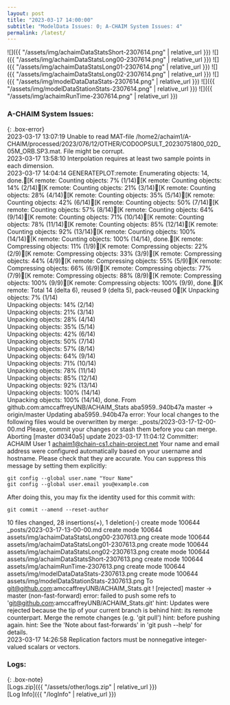 ```yaml
---
layout: post
title: "2023-03-17 14:00:00"
subtitle: "ModelData Issues: 0; A-CHAIM System Issues: 4"
permalink: /latest/
---
```


![]({{ "/assets/img/achaimDataStatsShort-2307614.png" | relative_url }})
![]({{ "/assets/img/achaimDataStatsLong00-2307614.png" | relative_url }})
![]({{ "/assets/img/achaimDataStatsLong01-2307614.png" | relative_url }})
![]({{ "/assets/img/achaimDataStatsLong02-2307614.png" | relative_url }})
![]({{ "/assets/img/modelDataDataStats-2307614.png" | relative_url }})
![]({{ "/assets/img/modelDataStationStats-2307614.png" | relative_url }})
![]({{ "/assets/img/achaimRunTime-2307614.png" | relative_url }})


### A-CHAIM System Issues:  
  
{: .box-error}  
2023-03-17 13:07:19 Unable to read MAT-file /home2/achaim1/A-CHAIM/processed/2023/076/12/OTHER/COD0OPSULT_20230751800_02D_05M_ORB.SP3.mat. File might be corrupt.  
2023-03-17 13:58:10 Interpolation requires at least two sample points in each dimension.  
2023-03-17 14:04:14 GENERATEPLOT:remote: Enumerating objects: 14, done.[K
remote: Counting objects:   7% (1/14)[Kremote: Counting objects:  14% (2/14)[Kremote: Counting objects:  21% (3/14)[Kremote: Counting objects:  28% (4/14)[Kremote: Counting objects:  35% (5/14)[Kremote: Counting objects:  42% (6/14)[Kremote: Counting objects:  50% (7/14)[Kremote: Counting objects:  57% (8/14)[Kremote: Counting objects:  64% (9/14)[Kremote: Counting objects:  71% (10/14)[Kremote: Counting objects:  78% (11/14)[Kremote: Counting objects:  85% (12/14)[Kremote: Counting objects:  92% (13/14)[Kremote: Counting objects: 100% (14/14)[Kremote: Counting objects: 100% (14/14), done.[K
remote: Compressing objects:  11% (1/9)[Kremote: Compressing objects:  22% (2/9)[Kremote: Compressing objects:  33% (3/9)[Kremote: Compressing objects:  44% (4/9)[Kremote: Compressing objects:  55% (5/9)[Kremote: Compressing objects:  66% (6/9)[Kremote: Compressing objects:  77% (7/9)[Kremote: Compressing objects:  88% (8/9)[Kremote: Compressing objects: 100% (9/9)[Kremote: Compressing objects: 100% (9/9), done.[K
remote: Total 14 (delta 6), reused 9 (delta 5), pack-reused 0[K
Unpacking objects:   7% (1/14)   Unpacking objects:  14% (2/14)   Unpacking objects:  21% (3/14)   Unpacking objects:  28% (4/14)   Unpacking objects:  35% (5/14)   Unpacking objects:  42% (6/14)   Unpacking objects:  50% (7/14)   Unpacking objects:  57% (8/14)   Unpacking objects:  64% (9/14)   Unpacking objects:  71% (10/14)   Unpacking objects:  78% (11/14)   Unpacking objects:  85% (12/14)   Unpacking objects:  92% (13/14)   Unpacking objects: 100% (14/14)   Unpacking objects: 100% (14/14), done.
From github.com:amccaffreyUNB/ACHAIM_Stats
   aba5959..940b47a  master     -> origin/master
Updating aba5959..940b47a
error: Your local changes to the following files would be overwritten by merge:
	_posts/2023-03-17-12-00-00.md
Please, commit your changes or stash them before you can merge.
Aborting
[master d0340a5] update 2023-03-17 11:04:12
 Committer: ACHAIM User 1 <achaim1@chain-cs1.chain-project.net>
Your name and email address were configured automatically based
on your username and hostname. Please check that they are accurate.
You can suppress this message by setting them explicitly:

    git config --global user.name "Your Name"
    git config --global user.email you@example.com

After doing this, you may fix the identity used for this commit with:

    git commit --amend --reset-author

 10 files changed, 28 insertions(+), 1 deletion(-)
 create mode 100644 _posts/2023-03-17-13-00-00.md
 create mode 100644 assets/img/achaimDataStatsLong00-2307613.png
 create mode 100644 assets/img/achaimDataStatsLong01-2307613.png
 create mode 100644 assets/img/achaimDataStatsLong02-2307613.png
 create mode 100644 assets/img/achaimDataStatsShort-2307613.png
 create mode 100644 assets/img/achaimRunTime-2307613.png
 create mode 100644 assets/img/modelDataDataStats-2307613.png
 create mode 100644 assets/img/modelDataStationStats-2307613.png
To git@github.com:amccaffreyUNB/ACHAIM_Stats.git
 ! [rejected]        master -> master (non-fast-forward)
error: failed to push some refs to 'git@github.com:amccaffreyUNB/ACHAIM_Stats.git'
hint: Updates were rejected because the tip of your current branch is behind
hint: its remote counterpart. Merge the remote changes (e.g. 'git pull')
hint: before pushing again.
hint: See the 'Note about fast-forwards' in 'git push --help' for details.  
2023-03-17 14:26:58 Replication factors must be nonnegative integer-valued scalars or vectors.  

### Logs:  
  
{: .box-note}  
[Logs.zip]({{ "/assets/other/logs.zip" | relative_url }})  
[Log Info]({{ "/logInfo" | relative_url }})  
